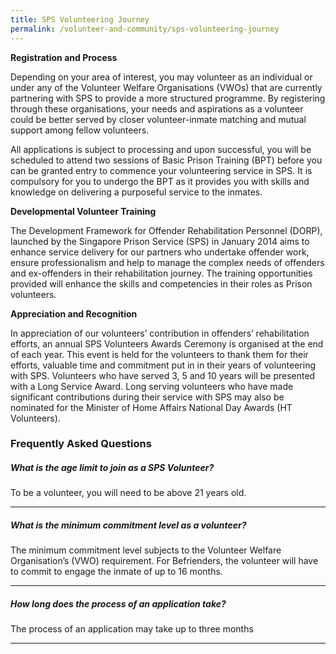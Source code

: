 ```yaml
---
title: SPS Volunteering Journey
permalink: /volunteer-and-community/sps-volunteering-journey
---
```

**Registration and Process**

Depending on your area of interest, you may volunteer as an individual or under any of the Volunteer Welfare Organisations (VWOs) that are currently partnering with SPS to provide a more structured programme. By registering through these organisations, your needs and aspirations as a volunteer could be better served by closer volunteer-inmate matching and mutual support among fellow volunteers.

All applications is subject to processing and upon successful, you will be scheduled to attend two sessions of Basic Prison Training (BPT) before you can be granted entry to commence your volunteering service in SPS. It is compulsory for you to undergo the BPT as it provides you with skills and knowledge on delivering a purposeful service to the inmates.

**Developmental Volunteer Training**

The Development Framework for Offender Rehabilitation Personnel (DORP), launched by the Singapore Prison Service (SPS) in January 2014 aims to enhance service delivery for our partners who undertake offender work, ensure professionalism and help to manage the complex needs of offenders and ex-offenders in their rehabilitation journey. The training opportunities provided will enhance the skills and competencies in their roles as Prison volunteers.

**Appreciation and Recognition**

In appreciation of our volunteers’ contribution in offenders’ rehabilitation efforts, an annual SPS Volunteers Awards Ceremony is organised at the end of each year. This event is held for the volunteers to thank them for their efforts, valuable time and commitment put in in their years of volunteering with SPS. Volunteers who have served 3, 5 and 10 years will be presented with a Long Service Award. Long serving volunteers who have made significant contributions during their service with SPS may also be nominated for the Minister of Home Affairs National Day Awards (HT Volunteers).

### Frequently Asked Questions

<h5>What is the age limit to join as a SPS Volunteer?</h5>
<p>To be a volunteer, you will need to be above 21 years old.</p>
<hr>
<h5>What is the minimum commitment level as a volunteer?</h5>
<p>The minimum commitment level subjects to the Volunteer Welfare Organisation’s (VWO) requirement. For Befrienders, the volunteer will have to commit to engage the inmate of up to 16 months.</p>
<hr>
<h5>How long does the process of an application take?</h5>
<p>The process of an application may take up to three months</p>
<hr>